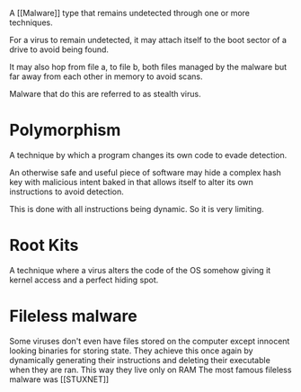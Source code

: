 
A [[Malware]] type that remains undetected through one or more techniques.

For a virus to remain undetected, it may attach itself to the boot sector of a drive to avoid being found.

It may also hop from file a, to file b, both files managed by the malware but far away from each other in memory to avoid scans.

Malware that do this are referred to as stealth virus.

# Polymorphism
A technique by which a program changes its own code to evade detection.

An otherwise safe and useful piece of software may hide a complex hash key with malicious intent baked in that allows itself to alter its own instructions to avoid detection.

This is done with all instructions being dynamic. So it is very limiting.

# Root Kits
A technique where a virus alters the code of the OS somehow giving it kernel access and a perfect hiding spot.

# Fileless malware
Some viruses don't even have files stored on the computer except innocent looking binaries for storing state.
They achieve this once again by dynamically generating their instructions and deleting their executable when they are ran.
This way they live only on RAM
	The most famous fileless malware was [[STUXNET]]